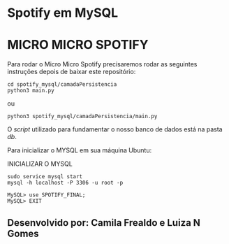 # Spotify em MySQL
# MICRO MICRO SPOTIFY

Para rodar o Micro Micro Spotify precisaremos rodar as seguintes instruções depois de baixar este repositório:
````
cd spotify_mysql/camadaPersistencia
python3 main.py
````
ou
````
python3 spotify_mysql/camadaPersistencia/main.py
````

O *script* utilizado para fundamentar o nosso banco de dados está na pasta *db*.

Para inicializar o MYSQL em sua máquina Ubuntu:

INICIALIZAR O MYSQL
````
sudo service mysql start
mysql -h localhost -P 3306 -u root -p

MySQL> use SPOTIFY_FINAL;
MySQL> EXIT
````
## Desenvolvido por: Camila Frealdo e Luiza N Gomes

